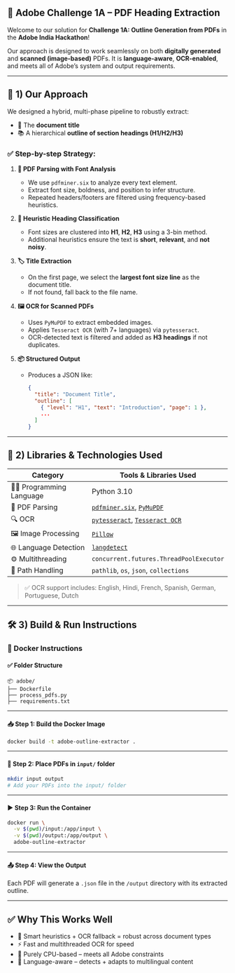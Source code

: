 ## 🧠 Adobe Challenge 1A – PDF Heading Extraction

Welcome to our solution for **Challenge 1A: Outline Generation from PDFs** in the **Adobe India Hackathon**!

Our approach is designed to work seamlessly on both **digitally generated** and **scanned (image-based)** PDFs. It is **language-aware**, **OCR-enabled**, and meets all of Adobe’s system and output requirements.

---

## 🚀 1) Our Approach

We designed a hybrid, multi-phase pipeline to robustly extract:

* 📌 The **document title**
* 📚 A hierarchical **outline of section headings (H1/H2/H3)**

### ✅ Step-by-step Strategy:

1. **📄 PDF Parsing with Font Analysis**

   * We use `pdfminer.six` to analyze every text element.
   * Extract font size, boldness, and position to infer structure.
   * Repeated headers/footers are filtered using frequency-based heuristics.

2. **🧠 Heuristic Heading Classification**

   * Font sizes are clustered into **H1**, **H2**, **H3** using a 3-bin method.
   * Additional heuristics ensure the text is **short**, **relevant**, and **not noisy**.

3. **🏷️ Title Extraction**

   * On the first page, we select the **largest font size line** as the document title.
   * If not found, fall back to the file name.

4. **🖼️ OCR for Scanned PDFs**

   * Uses `PyMuPDF` to extract embedded images.
   * Applies `Tesseract OCR` (with 7+ languages) via `pytesseract`.
   * OCR-detected text is filtered and added as **H3 headings** if not duplicates.

5. **📦 Structured Output**

   * Produces a JSON like:

     ```json
     {
       "title": "Document Title",
       "outline": [
         { "level": "H1", "text": "Introduction", "page": 1 },
         ...
       ]
     }
     ```

---

## 🧰 2) Libraries & Technologies Used

| Category                   | Tools & Libraries Used                                                                                                |
| -------------------------- | --------------------------------------------------------------------------------------------------------------------- |
| 👨‍💻 Programming Language | Python 3.10                                                                                                           |
| 📄 PDF Parsing             | [`pdfminer.six`](https://pypi.org/project/pdfminer.six/), [`PyMuPDF`](https://pymupdf.readthedocs.io/en/latest/)      |
| 🔍 OCR                     | [`pytesseract`](https://pypi.org/project/pytesseract/), [`Tesseract OCR`](https://github.com/tesseract-ocr/tesseract) |
| 🖼️ Image Processing       | [`Pillow`](https://pillow.readthedocs.io/en/stable/)                                                                  |
| 🌐 Language Detection      | [`langdetect`](https://pypi.org/project/langdetect/)                                                                  |
| ⚙️ Multithreading          | `concurrent.futures.ThreadPoolExecutor`                                                                               |
| 📁 Path Handling           | `pathlib`, `os`, `json`, `collections`                                                                                |

> ✅ OCR support includes: English, Hindi, French, Spanish, German, Portuguese, Dutch

---

## 🛠️ 3) Build & Run Instructions

### 🐳 Docker Instructions

#### ✅ Folder Structure

```
📦 adobe/
├── Dockerfile
├── process_pdfs.py
├── requirements.txt
```

---

#### 📥 Step 1: Build the Docker Image

```bash
docker build -t adobe-outline-extractor .
```

---

#### 📂 Step 2: Place PDFs in `input/` folder

```bash
mkdir input output
# Add your PDFs into the input/ folder
```

---

#### ▶️ Step 3: Run the Container

```bash
docker run \
  -v $(pwd)/input:/app/input \
  -v $(pwd)/output:/app/output \
  adobe-outline-extractor
```

---

#### 📤 Step 4: View the Output

Each PDF will generate a `.json` file in the `/output` directory with its extracted outline.

---

## ✅ Why This Works Well

* 🧠 Smart heuristics + OCR fallback = robust across document types
* ⚡ Fast and multithreaded OCR for speed
* 📜 Purely CPU-based – meets all Adobe constraints
* 🧩 Language-aware – detects + adapts to multilingual content
